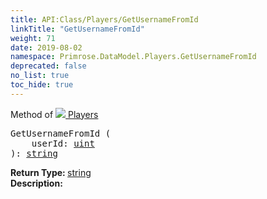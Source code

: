 ```yaml
---
title: API:Class/Players/GetUsernameFromId
linkTitle: "GetUsernameFromId"
weight: 71
date: 2019-08-02
namespace: Primrose.DataModel.Players.GetUsernameFromId
deprecated: false
no_list: true
toc_hide: true
---
```

Method of <a href="/docs/api-reference/Class/Players"><img src="/icons/silk/users.png"/>&nbsp;Players</a>
<pre class="method-declaration">
GetUsernameFromId (
    userId: <a class="type" href="/docs/api-reference/System/Primitives#uint32">uint</a>
): <a class="type" href="/docs/api-reference/System/string">string</a></pre>
<b>Return Type: </b>
<a class="type" href="/docs/api-reference/System/string">string</a>
<br/>
<b>Description: </b>